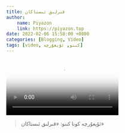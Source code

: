 ```yaml
---
title: قىرلىق ئىستاكان
author:
    name: Piyazon
    link: https://piyazon.top
date: 2022-02-06 15:58:00 +0800
categories: [Blogging, Video]
tags: [video, كىنو, ئۇيغۇرچە]
---
```



<style>
  @import url(/assets/css/uyghur.css);
</style>

<video id="player" class="weixin_video" playsinline controls
  poster="https://gitlab.com/Alimjoo/cdn_img/-/raw/main/old-salon/qirlik-istakan.jpg"
  wxv="wxv_2096747599000109056" src="">
</video>

> ئۇيغۇرچە كونا كىنو: «قىرلىق ئىستاكان»